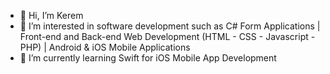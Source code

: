 - 👋 Hi, I’m Kerem
- 👀 I’m interested in software development such as C# Form Applications | Front-end and Back-end Web Development (HTML - CSS - Javascript - PHP) | Android & iOS Mobile Applications
- 🌱 I’m currently learning Swift for iOS Mobile App Development
